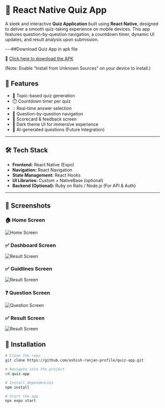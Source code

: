 # 🧠 React Native Quiz App

A sleek and interactive **Quiz Application** built using **React Native**, designed to deliver a smooth quiz-taking experience on mobile devices. This app features question-by-question navigation, a countdown timer, dynamic UI updates, and result analysis upon submission.

---##Download Quiz App in apk file 

🔗 [Click here to download the APK](https://drive.google.com/file/d/1GV5qD9AnRyLGzOcG2HxO9Lq2hCrzjzBK/view?usp=drive_link)

(Note: Enable “Install from Unknown Sources” on your device to install.)

## 🚀 Features

- 🎯 Topic-based quiz generation
- ⏱️ Countdown timer per quiz
- 💡 Real-time answer selection
- 🔄 Question-by-question navigation
- 🧾 Scorecard & feedback screen
- 🌙 Dark theme UI for immersive experience
- 🧠 AI-generated questions (Future Integration)

---

## 🛠️ Tech Stack

- **Frontend:** React Native (Expo)
- **Navigation:** React Navigation
- **State Management:** React Hooks
- **UI Libraries:** Custom + NativeBase (optional)
- **Backend (Optional):** Ruby on Rails / Node.js (For API & Auth)

---

## 📸 Screenshots

### 🏠 Home Screen
![Home Screen](./Home.jpeg)

### ✅ Dashboard Screen
![Result Screen](./Dashboard.jpeg)

### ✅ Guidlines Screen
![Result Screen](./Guidlines.jpeg)

### ❓ Question Screen
![Question Screen](./Quiz.jpeg)

### ✅ Result Screen
![Result Screen](./Result.jpeg)


## 🔧 Installation

```bash
# Clone the repo
git clone https://github.com/ashish-ranjan-profile/quiz-app.git

# Navigate into the project
cd quiz-app

# Install dependencies
npm install

# Start the app
npx expo start
